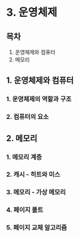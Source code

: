 # 3. 운영체제
## 목차
1. 운영체제와 컴퓨터
2. 메모리

## 1. 운영체제와 컴퓨터
### 1. 운영체제의 역할과 구조
### 2. 컴퓨터의 요소
## 2. 메모리
### 1. 메모리 계층
### 2. 캐시 - 히트와 미스
### 3. 메모리 - 가상 메모리
### 4. 페이지 폴트
### 5. 페이지 교체 알고리즘